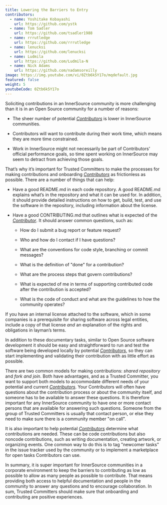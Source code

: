 ```yaml
---
title: Lowering the Barriers to Entry
contributors:
  - name: Yoshitake Kobayashi
    url: https://github.com/ystk
  - name: Tom Sadler
    url: https://github.com/tsadler1988
  - name: rrrutledge
    url: https://github.com/rrrutledge
  - name: lenucksi
    url: https://github.com/lenucksi
  - name: Ludmila
    url: https://github.com/Ludmila-N
  - name: Nick Adams
    url: https://github.com/nadamsoreilly
image: https://img.youtube.com/vi/0Ztb6k5Y17o/mqdefault.jpg
featured: false
weight: 5
youtubeCode: 0Ztb6k5Y17o
---
```

<div class="paragraph">
<p>Soliciting contributions in an InnerSource community is more challenging than it is in an Open Source community for a number of reasons:</p>
</div>
<div class="ulist">
<ul>
<li>
<p>The sheer number of potential <a href="https://innersourcecommons.org/learn/learning-path/contributor"><em>Contributors</em></a> is lower in InnerSource communities.</p>
</li>
<li>
<p>Contributors will want to contribute during their work time, which means they are more time constrained.</p>
</li>
<li>
<p>Work in InnerSource might not necessarily be part of Contributors' official
performance goals, so time spent working on InnerSource
may seem to detract from achieving those goals.</p>
</li>
</ul>
</div>
<div class="paragraph">
<p>That&#8217;s why it&#8217;s important for Trusted Committers to make the processes for making
contributions and onboarding <a href="https://innersourcecommons.org/learn/learning-path/contributor"><em>Contributors</em></a> as frictionless as
possible. There are a number of things that can help:</p>
</div>
<div class="ulist">
<ul>
<li>
<p>Have a good README.md in each code repository. A good README.md
explains what’s in the repository and what it can be used for. In
addition, it should provide detailed instructions on how to get, build,
test, and use the software in the repository, including information about
the license.</p>
</li>
<li>
<p>Have a good CONTRIBUTING.md that outlines what is expected of the
<a href="https://innersourcecommons.org/learn/learning-path/contributor"><em>Contributor</em></a>. It should answer
common questions, such as:</p>
<div class="ulist">
<ul>
<li>
<p>How do I submit a bug report or feature request?</p>
</li>
<li>
<p>Who and how do I contact if I have questions?</p>
</li>
<li>
<p>What are the conventions for code style, branching or commit messages?</p>
</li>
<li>
<p>What is the definition of "done" for a contribution?</p>
</li>
<li>
<p>What are the process steps that govern contributions?</p>
</li>
<li>
<p>What is expected of me in terms of supporting contributed code after
the contribution is accepted?</p>
</li>
<li>
<p>What is the code of conduct and what are the guidelines to how the
community operates?</p>
</li>
</ul>
</div>
</li>
</ul>
</div>
<div class="paragraph">
<p>If you have an internal license attached to the software, which in some
companies is a prerequisite for sharing software across legal entities,
include a copy of that license <em>and</em> an explanation of the rights and
obligations in layman’s terms.</p>
</div>
<div class="paragraph">
<p>In addition to these documentary tasks, similar to Open Source
software development it should be easy and straightforward to run and test the software
being developed locally by potential <a href="https://innersourcecommons.org/learn/learning-path/contributor"><em>Contributors</em></a>, so they can start implementing and validating their contribution with as little effort as
possible.</p>
</div>
<div class="paragraph">
<p>There are two common models for making contributions:
<em>shared repository</em> and <em>fork and join</em>. Both have advantages, and as a Trusted Committer,
you want to support both models to accommodate different needs of your
potential and current <a href="https://innersourcecommons.org/learn/learning-path/contributor"><em>Contributors</em></a>.
Your Contributors will often have questions about the contribution process or about the community itself, and someone has to be available to answer these questions.
It is therefore important for any InnerSource community to
have one or more contact persons that are available for answering such
questions. Someone from the group of Trusted Committers is usually that contact person, or else they need to make sure there is a community member "on call".</p>
</div>
<div class="paragraph">
<p>It is also important to help potential <a href="https://innersourcecommons.org/learn/learning-path/contributor"><em>Contributors</em></a> determine what
contributions are needed. These can be code contributions but
also noncode contributions, such as writing documentation, creating
artwork, or organizing events. One common way to do this is to tag
"newcomer tasks" in the issue tracker used by the community or
to implement a marketplace for open tasks Contributors can use.</p>
</div>
<div class="paragraph">
<p>In summary, it is super important for InnerSource communities in a
corporate environment to keep the barriers to contributing as low as
possible to allow as many people as possible to contribute. That means providing both access to helpful
documentation and people in the community to answer any questions and to encourage collaboration. In sum, Trusted Committers should make sure that onboarding and contributing are positive experiences.</p>
</div>
<!--- This file autogenerated from https://github.com/InnerSourceCommons/InnerSourceLearningPath/blob/main/scripts -->